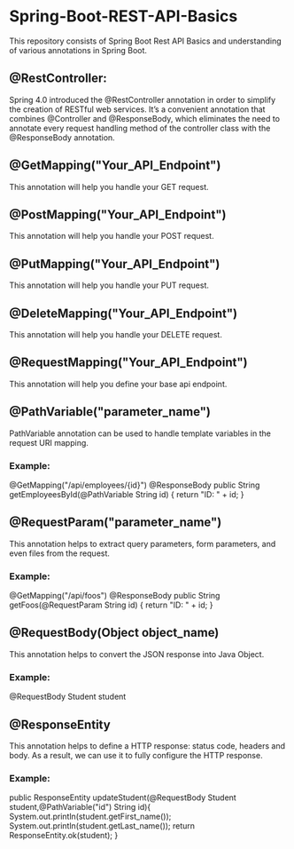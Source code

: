 # Spring-Boot-REST-API-Basics

This repository consists of Spring Boot Rest API Basics and understanding of various annotations in Spring Boot.

## @RestController:
Spring 4.0 introduced the @RestController annotation in order to simplify the creation of RESTful web services. 
It’s a convenient annotation that combines @Controller and @ResponseBody, which eliminates the need to annotate every request handling method of the controller class with the @ResponseBody annotation.

## @GetMapping("Your_API_Endpoint")
This annotation will help you handle your GET request.

## @PostMapping("Your_API_Endpoint")
This annotation will help you handle your POST request.

## @PutMapping("Your_API_Endpoint")
This annotation will help you handle your PUT request.

## @DeleteMapping("Your_API_Endpoint")
This annotation will help you handle your DELETE request.

## @RequestMapping("Your_API_Endpoint")
This annotation will help you define your base api endpoint.

## @PathVariable("parameter_name")
PathVariable annotation can be used to handle template variables in the request URI mapping.
### Example:
@GetMapping("/api/employees/{id}")
@ResponseBody
public String getEmployeesById(@PathVariable String id) {
    return "ID: " + id;
}

## @RequestParam("parameter_name")
This annotation helps to extract query parameters, form parameters, and even files from the request.
### Example:
@GetMapping("/api/foos")
@ResponseBody
public String getFoos(@RequestParam String id) {
    return "ID: " + id;
}

## @RequestBody(Object object_name)
This annotation helps to convert the JSON response into Java Object.
### Example:
@RequestBody Student student

## @ResponseEntity
This annotation helps to define a HTTP response: status code, headers and body. As a result, we can use it to fully configure the HTTP response.
### Example:
public ResponseEntity<Student> updateStudent(@RequestBody Student student,@PathVariable("id") String id){
        System.out.println(student.getFirst_name());
        System.out.println(student.getLast_name());
        return ResponseEntity.ok(student);
    }
